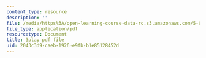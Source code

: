 ```yaml
---
content_type: resource
description: ''
file: /media/https%3A/open-learning-course-data-rc.s3.amazonaws.com/5-60-thermodynamics-kinetics-spring-2008/2043c3d9caeb1926e9fbb1e85128452d_lLdUm6AU0aw.pdf
file_type: application/pdf
resourcetype: Document
title: 3play pdf file
uid: 2043c3d9-caeb-1926-e9fb-b1e85128452d
---
```


